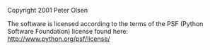 Copyright 2001 Peter Olsen

The software is licensed according to the terms of the PSF (Python Software Foundation) license found here: http://www.python.org/psf/license/